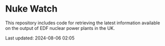 # Nuke Watch

This repository includes code for retrieving the latest information available on the output of EDF nuclear power plants in the UK.

Last updated: 2024-08-06 02:05